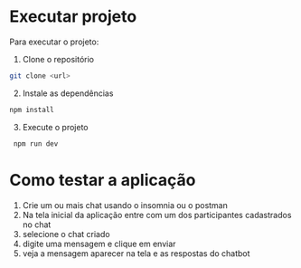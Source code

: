 # Executar projeto

Para executar o projeto:

1. Clone o repositório
  ```bash
  git clone <url>
  ```
2. Instale as dependências 
  ```bash	
  npm install
  ```

3. Execute o projeto
   
  ```bash
   npm run dev
   ```

# Como testar a aplicação

1. Crie um ou mais chat usando o insomnia ou o postman
2. Na tela inicial da aplicação entre com um dos participantes cadastrados no chat
3. selecione o chat criado
4. digite uma mensagem e clique em enviar
5. veja a mensagem aparecer na tela e as respostas do chatbot